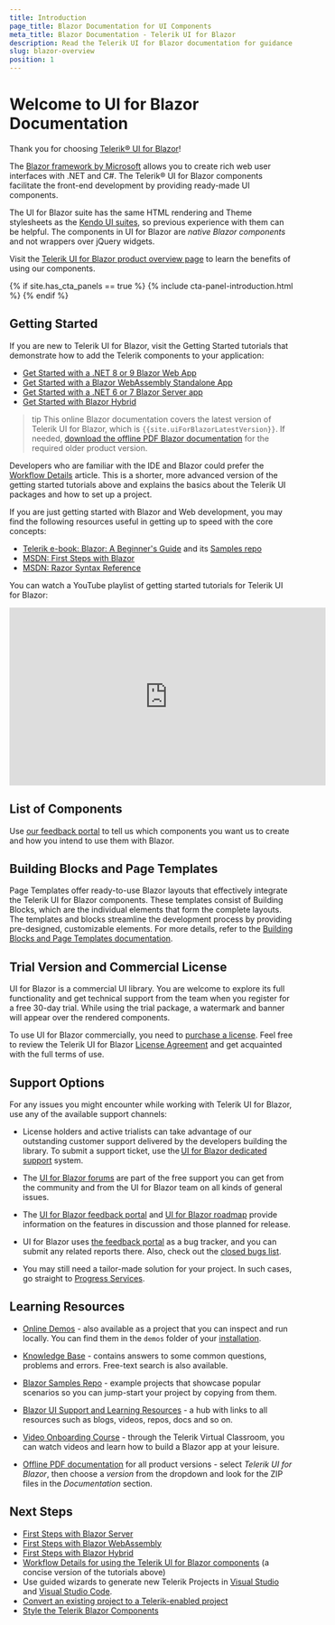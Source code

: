 ```yaml
---
title: Introduction
page_title: Blazor Documentation for UI Components
meta_title: Blazor Documentation - Telerik UI for Blazor
description: Read the Telerik UI for Blazor documentation for guidance and examples on creating web apps with .NET using C#.
slug: blazor-overview
position: 1
---
```


# Welcome to UI for Blazor Documentation

Thank you for choosing <a href="https://www.telerik.com/blazor-ui" target="_blank">Telerik® UI for Blazor</a>!

The <a href="https://blazor.net/" target="_blank">Blazor framework by Microsoft</a> allows you to create rich web user interfaces with .NET and C#. The Telerik® UI for Blazor components facilitate the front-end development by providing ready-made UI components.

The UI for Blazor suite has the same HTML rendering and Theme stylesheets as the <a href="https://www.telerik.com/all-products" target="_blank">Kendo UI suites</a>, so previous experience with them can be helpful. The components in UI for Blazor are *native Blazor components* and not wrappers over jQuery widgets.

Visit the <a href="https://www.telerik.com/blazor-ui" target="_blank">Telerik UI for Blazor product overview page</a> to learn the benefits of using our components.

{% if site.has_cta_panels == true %}
{% include cta-panel-introduction.html %}
{% endif %}


## Getting Started

If you are new to Telerik UI for Blazor, visit the Getting Started tutorials that demonstrate how to add the Telerik components to your application:

* [Get Started with a .NET 8 or 9 Blazor Web App](slug:getting-started/web-app)
* [Get Started with a Blazor WebAssembly Standalone App](slug:getting-started/client-side)
* [Get Started with a .NET 6 or 7 Blazor Server app](slug:getting-started/server-side)
* [Get Started with Blazor Hybrid](slug:getting-started/hybrid-blazor)

>tip This online Blazor documentation covers the latest version of Telerik UI for Blazor, which is `{{site.uiForBlazorLatestVersion}}`. If needed, [download the offline PDF Blazor documentation](#learning-resources) for the required older product version.

Developers who are familiar with the IDE and Blazor could prefer the [Workflow Details](slug:getting-started/what-you-need) article. This is a shorter, more advanced version of the getting started tutorials above and explains the basics about the Telerik UI packages and how to set up a project.

<!--
If you are not familiar with Blazor yet, you may find our Blazor Quick Start Guide video series useful:

* [Blazor Getting Started Guide](https://www.youtube.com/watch?v=aaRAZYaJ4xc&list=PLvmaC-XMqeBYPTwcm478vs8Rujq2tiVJo&index=1)
* [Blazor Component Basics](https://www.youtube.com/watch?v=z9BOkBFDbc0&list=PLvmaC-XMqeBYPTwcm478vs8Rujq2tiVJo&index=2)
* [Blazor Component Events using EventCallback](https://www.youtube.com/watch?v=vdEQBhPoTes&list=PLvmaC-XMqeBYPTwcm478vs8Rujq2tiVJo&index=3)
* [Blazor Two-Way Binding](https://www.youtube.com/watch?v=Y9a6rJPrFFI&list=PLvmaC-XMqeBYPTwcm478vs8Rujq2tiVJo&index=4)
-->

If you are just getting started with Blazor and Web development, you may find the following resources useful in getting up to speed with the core concepts:

* [Telerik e-book: Blazor: A Beginner's Guide](https://www.telerik.com/campaigns/blazor/wp-beginners-guide-ebook) and its [Samples repo](https://github.com/EdCharbeneau/BlazorBookExamples)
* [MSDN: First Steps with Blazor](https://docs.microsoft.com/en-us/aspnet/core/blazor/get-started?view=aspnetcore-3.0&tabs=visual-studio)
* [MSDN: Razor Syntax Reference](https://docs.microsoft.com/en-us/aspnet/core/mvc/views/razor?view=aspnetcore-3.0)

You can watch a YouTube playlist of getting started tutorials for Telerik UI for Blazor:

<iframe width="560" height="315" src="https://www.youtube.com/embed/HKsTL4byyTA?si=fKMLi2Vho7ikdD7_" title="Getting started with Telerik UI for Blazor" frameborder="0" allow="accelerometer; autoplay; clipboard-write; encrypted-media; gyroscope; picture-in-picture; web-share" allowfullscreen></iframe>

## List of Components

<IntroTable>
  <IntroTableColumn>
    <IntroTableSection title="Data Management">
      <IntroTableAnchor title="Filter" href="slug:filter-overview"></IntroTableAnchor>
      <IntroTableAnchor title="Grid" href="slug:grid-overview"></IntroTableAnchor>
      <IntroTableAnchor title="ListView" href="slug:listview-overview"></IntroTableAnchor>
      <IntroTableAnchor title="Pager" href="slug:pager-overview"></IntroTableAnchor>
      <IntroTableAnchor title="PivotGrid" href="slug:pivotgrid-overview"></IntroTableAnchor>
      <IntroTableAnchor title="Spreadsheet" href="slug:spreadsheet-overview"></IntroTableAnchor>
      <IntroTableAnchor title="TreeList" href="slug:treelist-overview"></IntroTableAnchor>
    </IntroTableSection>
    <IntroTableSection title="File Management">
      <IntroTableAnchor title="DropZone" href="slug:dropzone-overview"></IntroTableAnchor>
      <IntroTableAnchor title="FileManager" href="slug:filemanager-overview"></IntroTableAnchor>
      <IntroTableAnchor title="FileSelect" href="slug:fileselect-overview"></IntroTableAnchor>
      <IntroTableAnchor title="Upload" href="slug:upload-overview"></IntroTableAnchor>
    </IntroTableSection>
    <IntroTableSection title="Navigation">
      <IntroTableAnchor title="Breadcrumb" href="slug:breadcrumb-overview"></IntroTableAnchor>
      <IntroTableAnchor title="Button" href="slug:components/button/overview"></IntroTableAnchor>
      <IntroTableAnchor title="Button Group" href="slug:buttongroup-overview"></IntroTableAnchor>
      <IntroTableAnchor title="Toggle Button" href="slug:togglebutton-overview"></IntroTableAnchor>
      <IntroTableAnchor title="Floating Action Button" href="slug:fab-overview"></IntroTableAnchor>
      <IntroTableAnchor title="Drawer" href="slug:drawer-overview"></IntroTableAnchor>
      <IntroTableAnchor title="DropDownButton" href="slug:dropdownbutton-overview"></IntroTableAnchor>
      <IntroTableAnchor title="Menu" href="slug:components/menu/overview"></IntroTableAnchor>
      <IntroTableAnchor title="Context Menu" href="slug:contextmenu-overview"></IntroTableAnchor>
      <IntroTableAnchor title="PanelBar" href="slug:panelbar-overview"></IntroTableAnchor>
      <IntroTableAnchor title="SplitButton" href="slug:splitbutton-overview"></IntroTableAnchor>
      <IntroTableAnchor title="Stepper" href="slug:stepper-overview"></IntroTableAnchor>
      <IntroTableAnchor title="Tab Strip" href="slug:components/tabstrip/overview"></IntroTableAnchor>
      <IntroTableAnchor title="ToolBar" href="slug:toolbar-overview"></IntroTableAnchor>
      <IntroTableAnchor title="TreeView" href="slug:treeview-overview"></IntroTableAnchor>
      <IntroTableAnchor title="Wizard" href="slug:wizard-overview"></IntroTableAnchor>
    </IntroTableSection>
    <IntroTableSection title="Maps">
      <IntroTableAnchor title="Map" href="slug:components/map/overview"></IntroTableAnchor>
    </IntroTableSection>
  </IntroTableColumn>
  <IntroTableColumn>
    <IntroTableSection title="Editors">
      <IntroTableAnchor title="AutoComplete" href="slug:autocomplete-overview"></IntroTableAnchor>
      <IntroTableAnchor title="CheckBox" href="slug:checkbox-overview"></IntroTableAnchor>
      <IntroTableAnchor title="Color Gradient" href="slug:colorgradient-overview"></IntroTableAnchor>
      <IntroTableAnchor title="Color Palette" href="slug:colorpalette-overview"></IntroTableAnchor>
      <IntroTableAnchor title="Color Picker" href="slug:colorpicker-overview"></IntroTableAnchor>
      <IntroTableAnchor title="Flat Color Picker" href="slug:flatcolorpicker-overview"></IntroTableAnchor>
      <IntroTableAnchor title="ComboBox" href="slug:components/combobox/overview"></IntroTableAnchor>
      <IntroTableAnchor title="MultiColumnComboBox" href="slug:multicolumncombobox-overview"></IntroTableAnchor>
      <IntroTableAnchor title="Date Input" href="slug:components/dateinput/overview"></IntroTableAnchor>
      <IntroTableAnchor title="Date Picker" href="slug:components/datepicker/overview"></IntroTableAnchor>
      <IntroTableAnchor title="Time Picker" href="slug:components/timepicker/overview"></IntroTableAnchor>
      <IntroTableAnchor title="DateTime Picker" href="slug:components/datetimepicker/overview"></IntroTableAnchor>
      <IntroTableAnchor title="DateRange Picker" href="slug:daterangepicker-overview"></IntroTableAnchor>
      <IntroTableAnchor title="DropDownList" href="slug:components/dropdownlist/overview"></IntroTableAnchor>
      <IntroTableAnchor title="HTML Editor" href="slug:editor-overview"></IntroTableAnchor>
      <IntroTableAnchor title="ListBox" href="slug:listbox-overview"></IntroTableAnchor>
      <IntroTableAnchor title="Masked Textbox" href="slug:maskedtextbox-overview"></IntroTableAnchor>
      <IntroTableAnchor title="MultiSelect" href="slug:multiselect-overview"></IntroTableAnchor>
      <IntroTableAnchor title="Numeric Textbox" href="slug:components/numerictextbox/overview"></IntroTableAnchor>
      <IntroTableAnchor title="Radio Button Group" href="slug:radiogroup-overview"></IntroTableAnchor>
      <IntroTableAnchor title="RangeSlider" href="slug:rangeslider-overview"></IntroTableAnchor>
      <IntroTableAnchor title="Signature" href="slug:signature-overview"></IntroTableAnchor>
      <IntroTableAnchor title="Slider" href="slug:slider-overview"></IntroTableAnchor>
      <IntroTableAnchor title="Switch" href="slug:switch-overview"></IntroTableAnchor>
      <IntroTableAnchor title="TextArea" href="slug:textarea-overview"></IntroTableAnchor>
      <IntroTableAnchor title="TextBox" href="slug:components/textbox/overview"></IntroTableAnchor>
      <IntroTableAnchor title="Validation Tools" href="slug:validation-tools-overview"></IntroTableAnchor>
    </IntroTableSection>
    <IntroTableSection title="Labels">
      <IntroTableAnchor title="FloatingLabel" href="slug:floatinglabel-overview"></IntroTableAnchor>
      <IntroTableAnchor title="Badge" href="slug:badge-overview"></IntroTableAnchor>
    </IntroTableSection>
  </IntroTableColumn>
  <IntroTableColumn>
    <IntroTableSection title="Scheduling">
      <IntroTableAnchor title="Calendar" href="slug:components/calendar/overview"></IntroTableAnchor>
      <IntroTableAnchor title="Gantt" href="slug:gantt-overview"></IntroTableAnchor>
      <IntroTableAnchor title="Scheduler" href="slug:scheduler-overview"></IntroTableAnchor>
    </IntroTableSection>
    <IntroTableSection title="Charts">
      <IntroTableAnchor title="Charts Overview" href="slug:components/chart/overview"></IntroTableAnchor>
      <IntroTableAnchor title="Area Charts" href="slug:components/chart/types/area"></IntroTableAnchor>
      <IntroTableAnchor title="Bar Charts" href="slug:components/chart/types/bar"></IntroTableAnchor>
      <IntroTableAnchor title="Bubble Charts" href="slug:components/chart/types/bubble"></IntroTableAnchor>
      <IntroTableAnchor title="Candlestick Charts" href="slug:chart-types-candlestick"></IntroTableAnchor>
      <IntroTableAnchor title="Column Charts" href="slug:components/chart/types/column"></IntroTableAnchor>
      <IntroTableAnchor title="Donut Charts" href="slug:components/chart/types/donut"></IntroTableAnchor>
      <IntroTableAnchor title="Heatmap Charts" href="slug:chart-types-heatmap"></IntroTableAnchor>
      <IntroTableAnchor title="Line Charts" href="slug:components/chart/types/line"></IntroTableAnchor>
      <IntroTableAnchor title="OHLC Charts" href="slug:chart-types-ohlc"></IntroTableAnchor>
      <IntroTableAnchor title="Pie Charts" href="slug:components/chart/types/pie"></IntroTableAnchor>
      <IntroTableAnchor title="Radar Area Charts" href="slug:chart-types-radararea"></IntroTableAnchor>
      <IntroTableAnchor title="Radar Column Charts" href="slug:chart-types-radarcolumn"></IntroTableAnchor>
      <IntroTableAnchor title="Radar Line Charts" href="slug:chart-types-radarline"></IntroTableAnchor>
      <IntroTableAnchor title="Scatter Charts" href="slug:components/chart/types/scatter"></IntroTableAnchor>
      <IntroTableAnchor title="Scatter Line Charts" href="slug:components/chart/types/scatterline"></IntroTableAnchor>
      <IntroTableAnchor title="Stock Chart" href="slug:stockchart-overview"></IntroTableAnchor>
    </IntroTableSection>
    <IntroTableSection title="Gauges">
      <IntroTableAnchor title="Arc Gauge" href="slug:arc-gauge-overview"></IntroTableAnchor>
      <IntroTableAnchor title="Circular Gauge" href="slug:circular-gauge-overview"></IntroTableAnchor>
      <IntroTableAnchor title="Linear Gauge" href="slug:linear-gauge-overview"></IntroTableAnchor>
      <IntroTableAnchor title="Radial Gauge" href="slug:radial-gauge-overview"></IntroTableAnchor>
    </IntroTableSection>
    <IntroTableSection title="Barcodes">
      <IntroTableAnchor title="Barcode" href="slug:barcode-overview"></IntroTableAnchor>
      <IntroTableAnchor title="QR Code" href="slug:qrcode-overview"></IntroTableAnchor>
    </IntroTableSection>
  </IntroTableColumn>
  <IntroTableColumn>
    <IntroTableSection title="Layout">
      <IntroTableAnchor title="AppBar" href="slug:appbar-overview"></IntroTableAnchor>
      <IntroTableAnchor title="Animation Container" href="slug:components/animationcontainer/overview"></IntroTableAnchor>
      <IntroTableAnchor title="Card" href="slug:card-overview"></IntroTableAnchor>
      <IntroTableAnchor title="Carousel" href="slug:carousel-overview"></IntroTableAnchor>
      <IntroTableAnchor title="Dialog" href="slug:dialog-overview"></IntroTableAnchor>
      <IntroTableAnchor title="Dock Manager" href="slug:dockmanager-overview"></IntroTableAnchor>
      <IntroTableAnchor title="Form" href="slug:form-overview"></IntroTableAnchor>
      <IntroTableAnchor title="Grid Layout" href="slug:gridlayout-overview"></IntroTableAnchor>
      <IntroTableAnchor title="Media Query" href="slug:mediaquery-overview"></IntroTableAnchor>
      <IntroTableAnchor title="Tile Layout" href="slug:tilelayout-overview"></IntroTableAnchor>
      <IntroTableAnchor title="Splitter" href="slug:splitter-overview"></IntroTableAnchor>
      <IntroTableAnchor title="Stack Layout" href="slug:stacklayout-overview"></IntroTableAnchor>
      <IntroTableAnchor title="Window" href="slug:window-overview"></IntroTableAnchor>
    </IntroTableSection>
    <IntroTableSection title="Interactivity and UX">
      <IntroTableAnchor title="AIPrompt" href="slug:aiprompt-overview"></IntroTableAnchor>
      <IntroTableAnchor title="Loader" href="slug:loader-overview"></IntroTableAnchor>
      <IntroTableAnchor title="LoaderContainer" href="slug:loadercontainer-overview"></IntroTableAnchor>
      <IntroTableAnchor title="Skeleton" href="slug:skeleton-overview"></IntroTableAnchor>
      <IntroTableAnchor title="Notification" href="slug:notification-overview"></IntroTableAnchor>
      <IntroTableAnchor title="Progress Bar" href="slug:progressbar-overview"></IntroTableAnchor>
      <IntroTableAnchor title="Chunk Progress Bar" href="slug:chunkprogressbar-overview"></IntroTableAnchor>
      <IntroTableAnchor title="Popover" href="slug:popover-overview"></IntroTableAnchor>
      <IntroTableAnchor title="Tooltip" href="slug:tooltip-overview"></IntroTableAnchor>
      <IntroTableAnchor title="Popup" href="slug:popup-overview"></IntroTableAnchor>
    </IntroTableSection>
    <IntroTableSection title="Documents">
      <IntroTableAnchor title="Document Processing" href="slug:dpl-in-blazor"></IntroTableAnchor>
      <IntroTableAnchor title="PdfProcessing" href="slug:dpl-in-blazor"></IntroTableAnchor>
      <IntroTableAnchor title="SpreadProcessing" href="slug:dpl-in-blazor"></IntroTableAnchor>
      <IntroTableAnchor title="SpreadStreamProcessing" href="slug:dpl-in-blazor"></IntroTableAnchor>
      <IntroTableAnchor title="WordsProcessing" href="slug:dpl-in-blazor"></IntroTableAnchor>
      <IntroTableAnchor title="ZipLibrary" href="slug:dpl-in-blazor"></IntroTableAnchor>
    </IntroTableSection>
  </IntroTableColumn>
</IntroTable>


Use [our feedback portal](https://feedback.telerik.com/blazor) to tell us which components you want us to create and how you intend to use them with Blazor.

## Building Blocks and Page Templates

Page Templates offer ready-to-use Blazor layouts that effectively integrate the Telerik UI for Blazor components. These templates consist of Building Blocks, which are the individual elements that form the complete layouts. The templates and blocks streamline the development process by providing pre-designed, customizable elements. For more details, refer to the [Building Blocks and Page Templates documentation](https://www.telerik.com/design-system/docs/ui-templates/overview/).

## Trial Version and Commercial License

UI for Blazor is a commercial UI library. You are welcome to explore its full functionality and get technical support from the team when you register for a free 30-day trial. While using the trial package, a watermark and banner will appear over the rendered components.

To use UI for Blazor commercially, you need to <a href="https://www.telerik.com/purchase/blazor-ui" target="_blank">purchase a license</a>. Feel free to review the Telerik UI for Blazor <a href="https://www.telerik.com/purchase/license-agreement/blazor-ui" target="_blank">License Agreement</a> and get acquainted with the full terms of use.


## Support Options

For any issues you might encounter while working with Telerik UI for Blazor, use any of the available support channels:

* License holders and active trialists can take advantage of our outstanding customer support delivered by the developers building the library. To submit a support ticket, use the [UI for Blazor dedicated support](https://www.telerik.com/account/support-tickets/) system.

* The [UI for Blazor forums](https://www.telerik.com/forums/blazor) are part of the free support you can get from the community and from the UI for Blazor team on all kinds of general issues.

* The [UI for Blazor feedback portal](https://feedback.telerik.com/blazor) and [UI for Blazor roadmap](https://www.telerik.com/support/whats-new/blazor-ui/roadmap) provide information on the features in discussion and those planned for release.

* UI for Blazor uses [the feedback portal](https://feedback.telerik.com/blazor) as a bug tracker, and you can submit any related reports there. Also, check out the [closed bugs list](https://feedback.telerik.com/blazor?listMode=Recent&typeId=3&statusId=2).

* You may still need a tailor-made solution for your project. In such cases, go straight to [Progress Services](https://www.progress.com/services).


## Learning Resources

* <a href="https://demos.telerik.com/blazor-ui" target="_blank">Online Demos</a> - also available as a project that you can inspect and run locally. You can find them in the `demos` folder of your [installation](slug:installation-msi).

* <a href="https://docs.telerik.com/blazor-ui/knowledge-base" target="_blank">Knowledge Base</a> - contains answers to some common questions, problems and errors. Free-text search is also available.

* <a href="https://github.com/telerik/blazor-ui" target="_blank">Blazor Samples Repo</a> - example projects that showcase popular scenarios so you can jump-start your project by copying from them.

* <a href="https://www.telerik.com/support/blazor-ui" target="_blank">Blazor UI Support and Learning Resources</a> - a hub with links to all resources such as blogs, videos, repos, docs and so on.

* [Video Onboarding Course](slug:getting-started/video-onboarding) - through the Telerik Virtual Classroom, you can watch videos and learn how to build a Blazor app at your leisure.

* [Offline PDF documentation](https://www.telerik.com/account/downloads) for all product versions - select *Telerik UI for Blazor*, then choose a *version* from the dropdown and look for the ZIP files in the *Documentation* section.


## Next Steps

* [First Steps with Blazor Server](slug:getting-started/server-side)
* [First Steps with Blazor WebAssembly](slug:getting-started/client-side)
* [First Steps with Blazor Hybrid](slug:getting-started/hybrid-blazor)
* [Workflow Details for using the Telerik UI for Blazor components](slug:getting-started/what-you-need) (a concise version of the tutorials above)
* Use guided wizards to generate new Telerik Projects in [Visual Studio](slug:getting-started-vs-integration-new-project) and [Visual Studio Code](slug:getting-started-vs-code-integration-overview).
* [Convert an existing project to a Telerik-enabled project](slug:getting-started-vs-integration-convert-project)
* [Style the Telerik Blazor Components](slug:themes-overview)

<VideoMetadata 
    name="Getting Started with Telerik UI for Blazor: Overview | Chapter 1"
    description="In this introductory chapter, we’ll provide a complete overview of the course and what you can expect to learn. We’ll cover the essentials of Telerik UI for Blazor, including the prerequisites needed to get started and the resources available to you. Take a tour of the demo application and get acquainted with the course downloads to ensure you’re fully prepared for the journey ahead."
    thumbnail-url="https://img.youtube.com/vi/HKsTL4byyTA/maxresdefault.jpg"
    upload-date="2024-10-21T00:00:00Z"
    duration="PT13M49S"
    content-url="https://youtu.be/HKsTL4byyTA"
    embed-url="https://www.youtube.com/embed/HKsTL4byyTA">
</VideoMetadata>